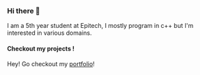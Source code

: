 ### Hi there 👋
I am a 5th year student at Epitech, I mostly program in c++ but I'm interested in various domains.
#### Checkout my projects !
Hey! Go checkout my [portfolio](https://portfolio-git-master-titouan-loebs-projects.vercel.app/)!
<!--
**Titouan-Loeb/Titouan-Loeb** is a ✨ _special_ ✨ repository because its `README.md` (this file) appears on your GitHub profile.

Here are some ideas to get you started:

- 🔭 I’m currently working on ...
- 🌱 I’m currently learning ...
- 👯 I’m looking to collaborate on ...
- 🤔 I’m looking for help with ...
- 💬 Ask me about ...
- 📫 How to reach me: ...
- 😄 Pronouns: ...
- ⚡ Fun fact: ...
-->
